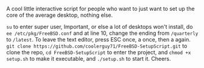 A cool little interactive script for people who want to just want to set up the core of the average desktop, nothing else.

```su``` to enter super user, Important, or else a lot of desktops won't install, do ```ee /etc/pkg/FreeBSD.conf``` and at line 10, change the ending from ```/quarterly``` to ```/latest```. To leave the text editor, press ESC once, a once, then a again. ```git clone https://github.com/coolerguy71/FreeBSD-SetupScript.git``` to clone the repo, ```cd FreeBSD-SetupScript``` to enter the project, and ```chmod +x setup.sh``` to make it executable, and ```./setup.sh``` to start it. Cheers.

